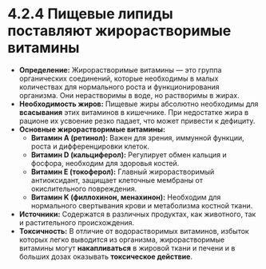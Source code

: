 # 4.2.4 Пищевые липиды поставляют жирорастворимые витамины

*   **Определение:** Жирорастворимые витамины — это группа органических соединений, которые необходимы в малых количествах для нормального роста и функционирования организма. Они нерастворимы в воде, но растворимы в жирах.
*   **Необходимость жиров:** Пищевые жиры абсолютно необходимы для **всасывания** этих витаминов в кишечнике. При недостатке жира в рационе их усвоение резко падает, что может привести к дефициту.
*   **Основные жирорастворимые витамины:**
    *   **Витамин A (ретинол):** Важен для зрения, иммунной функции, роста и дифференцировки клеток.
    *   **Витамин D (кальциферол):** Регулирует обмен кальция и фосфора, необходим для здоровья костей.
    *   **Витамин E (токоферол):** Главный жирорастворимый антиоксидант, защищает клеточные мембраны от окислительного повреждения.
    *   **Витамин K (филлохинон, менахинон):** Необходим для нормального свертывания крови и метаболизма костной ткани.
*   **Источники:** Содержатся в различных продуктах, как животного, так и растительного происхождения.
*   **Токсичность:** В отличие от водорастворимых витаминов, избыток которых легко выводится из организма, жирорастворимые витамины могут **накапливаться** в жировой ткани и печени и в больших дозах оказывать **токсическое действие**.
